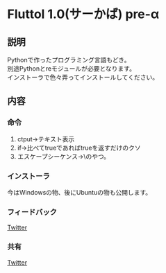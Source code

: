 # Fluttol 1.0(サーかば) pre-α

## 説明

Pythonで作ったプログラミング言語もどき。<br>
別途Pythonとreモジュールが必要となります。<br>
インストーラで色々弄ってインストールしてください。<br>

## 内容

### 命令

1. ctput->テキスト表示
2. if->比べてtrueであればtrueを返すだけのクソ
3. エスケープシーケンス->\のやつ。

### インストーラ

今はWindowsの物、後にUbuntuの物も公開します。<br>

### フィードバック

[Twitter](https://twitter.com/Furcht810)

### 共有

[Twitter](https://twitter.com/intent/tweet?text=Fluttol&url=https://github.com/Furcht968/Fluttol&via=Furcht810&hashtags=フルットル)
